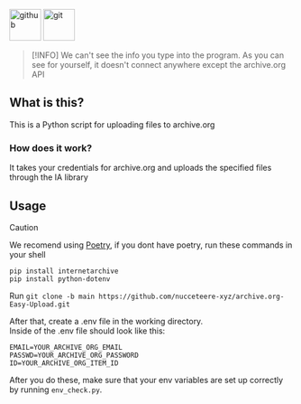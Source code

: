 [<img alt="github" height="56" src="https://cdn.jsdelivr.net/npm/@intergrav/devins-badges@3/assets/cozy/available/github_vector.svg">](https://github.com/nucceteere-xyz/archive.org-Easy-Upload)
[<img alt="git" height="56" src="https://cdn.jsdelivr.net/npm/@intergrav/devins-badges@3/assets/cozy/available/git_vector.svg">](https://replit.com/@EngurRuzgar/Upload-to-Archiveorg)

> [!INFO]
> We can't see the info you type into the program.
> As you can see for yourself, it doesn't connect anywhere except the archive.org API

## What is this?
This is a Python script for uploading files to archive.org
### How does it work?
It takes your credentials for archive.org and uploads the specified files through the IA library<br/>
## Usage
> [!CAUTION]
> We recomend using [Poetry](https://python-poetry.org/), if you dont have poetry, run these commands in your shell
> ```
> pip install internetarchive
> pip install python-dotenv
> ```
Run `git clone -b main https://github.com/nucceteere-xyz/archive.org-Easy-Upload.git`

After that, create a .env file in the working directory.<br/>
Inside of the .env file should look like this:
```.env
EMAIL=YOUR_ARCHIVE_ORG_EMAIL
PASSWD=YOUR_ARCHIVE_ORG_PASSWORD
ID=YOUR_ARCHIVE_ORG_ITEM_ID
```
After you do these, make sure that your env variables are set up correctly by running `env_check.py`.

